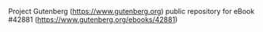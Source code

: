 Project Gutenberg (https://www.gutenberg.org) public repository for eBook #42881 (https://www.gutenberg.org/ebooks/42881)
